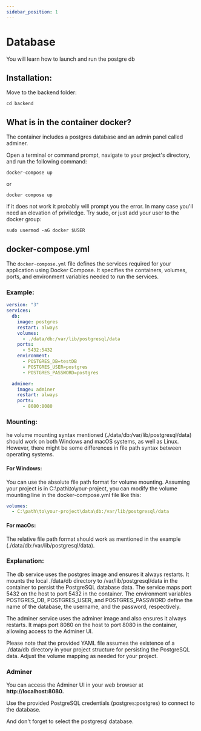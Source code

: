 ```yaml
---
sidebar_position: 1
---
```


# Database

You will learn how to launch and run the postgre db
## Installation:


Move to the backend folder:

```shell
cd backend
```


## What is in the container docker?

The container includes a postgres database and an admin panel called adminer.

Open a terminal or command prompt, navigate to your project's directory, and run the following command:
```shell
docker-compose up
```
or
```shell
docker compose up
```
if it does not work it probably will prompt you the error. In many case you'll need an elevation of priviledge.
Try sudo, or just add your user to the docker group:

```shell
sudo usermod -aG docker $USER 
```

## docker-compose.yml

The `docker-compose.yml` file defines the services required for your application using Docker Compose. It specifies the containers, volumes, ports, and environment variables needed to run the services.

### Example:

```yaml
version: "3"
services:
  db:
    image: postgres
    restart: always
    volumes:
      - ./data/db:/var/lib/postgresql/data
    ports:
      - 5432:5432
    environment:
      - POSTGRES_DB=testDB
      - POSTGRES_USER=postgres
      - POSTGRES_PASSWORD=postgres

  adminer:
    image: adminer
    restart: always
    ports:
      - 8080:8080
```
### Mounting:

he volume mounting syntax mentioned (./data/db:/var/lib/postgresql/data) should work on both Windows and macOS systems,
as well as Linux. However, there might be some differences in file path syntax between operating systems.
#### For Windows:

You can use the absolute file path format for volume mounting. 
Assuming your project is in C:\path\to\your-project, you can modify the volume mounting line in the docker-compose.yml file like this:
```yaml
volumes:
  - C:\path\to\your-project\data\db:/var/lib/postgresql/data
```


#### For macOs:

The relative file path format should work as mentioned in the example (./data/db:/var/lib/postgresql/data).

### Explanation:
The db service uses the postgres image and ensures it always restarts. It mounts the local ./data/db directory to /var/lib/postgresql/data in the container to persist the PostgreSQL database data. The service maps port 5432 on the host to port 5432 in the container. The environment variables POSTGRES_DB, POSTGRES_USER, and POSTGRES_PASSWORD define the name of the database, the username, and the password, respectively.

The adminer service uses the adminer image and also ensures it always restarts. It maps port 8080 on the host to port 8080 in the container, allowing access to the Adminer UI.

Please note that the provided YAML file assumes the existence of a ./data/db directory in your project structure for persisting the PostgreSQL data. Adjust the volume mapping as needed for your project.
### Adminer

You can access the Adminer UI in your web browser at **http://localhost:8080.**

Use the provided PostgreSQL credentials (postgres:postgres) to connect to the database.

And don't forget to select the postgresql database.


